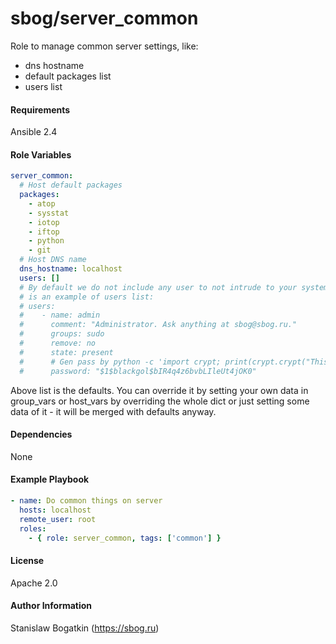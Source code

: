 sbog/server_common
==================

Role to manage common server settings, like:
* dns hostname
* default packages list
* users list

#### Requirements

Ansible 2.4

#### Role Variables

```yaml
server_common:
  # Host default packages
  packages:
    - atop
    - sysstat
    - iotop
    - iftop
    - python
    - git
  # Host DNS name
  dns_hostname: localhost
  users: []
  # By default we do not include any user to not intrude to your system. Here
  # is an example of users list:
  # users:
  #    - name: admin
  #      comment: "Administrator. Ask anything at sbog@sbog.ru."
  #      groups: sudo
  #      remove: no
  #      state: present
  #      # Gen pass by python -c 'import crypt; print(crypt.crypt("This is my Password", "$1$blackgolem$"))'
  #      password: "$1$blackgol$bIR4q4z6bvbLIleUt4jOK0"
```

Above list is the defaults. You can override it by setting your own data in
group_vars or host_vars by overriding the whole dict or just setting some data
of it - it will be merged with defaults anyway.

#### Dependencies

None

#### Example Playbook

```yaml
- name: Do common things on server
  hosts: localhost
  remote_user: root
  roles:
    - { role: server_common, tags: ['common'] }
```

#### License

Apache 2.0

#### Author Information

Stanislaw Bogatkin (https://sbog.ru)
